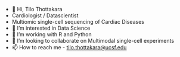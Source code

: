 - 👋 Hi, Tilo Thottakara
- Cardiologist / Datascientist
- Multiomic single-cell sequencing of Cardiac Diseases
- 👀 I’m interested in Data Science
- 🌱 I’m working with R and Python
- 💞️ I’m looking to collaborate on Multimodal single-cell experiments
- 📫 How to reach me  - tilo.thottakara@ucsf.edu


